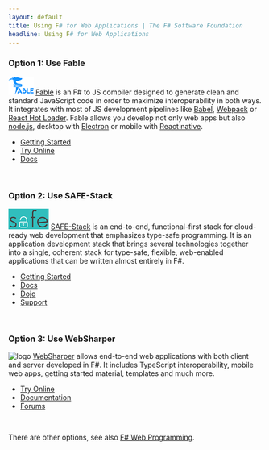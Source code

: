 ```yaml
---
layout: default
title: Using F# for Web Applications | The F# Software Foundation
headline: Using F# for Web Applications
---
```


### Option 1: Use Fable

![logo](/images/thumbs/fable.png)&nbsp;[Fable](https://fable.io) is an F# to JS compiler designed to generate clean
and standard JavaScript code in order to maximize interoperability in both ways. It integrates with most
of JS development pipelines like [Babel](http://babeljs.io), [Webpack](https://webpack.github.io)
or [React Hot Loader](http://gaearon.github.io/react-hot-loader/). Fable allows you develop
not only web apps but also [node.js](https://nodejs.org/en/), desktop with [Electron](http://electron.atom.io)
or mobile with [React native](https://facebook.github.io/react-native/).

* [Getting Started](https://fable.io/docs/2-steps/setup.html)
* [Try Online](http://fable.io/repl)
* [Docs](http://fable.io/docs/)

<br />

### Option 2: Use SAFE-Stack

![logo](/images/thumbs/safestack.png)&nbsp;[SAFE-Stack](https://safe-stack.github.io/) is an end-to-end, functional-first stack for cloud-ready web development that
emphasizes type-safe programming. It is an application development stack that brings several technologies together into a single,
coherent stack for type-safe, flexible, web-enabled applications that can be written almost entirely in F#.

* [Getting Started](https://safe-stack.github.io/docs/quickstart/)
* [Docs](https://safe-stack.github.io/docs/intro/)
* [Dojo](https://github.com/CompositionalIT/SAFE-Dojo/)
* [Support](https://safe-stack.github.io/docs/support/)

<br />

### Option 3: Use WebSharper

![logo](/images/thumbs/WebSharper.png)&nbsp;[WebSharper](http://websharper.com/)  allows end-to-end web applications with both client and server developed in F#. 
It includes TypeScript interoperability, mobile web apps, getting started material, templates and much more.

* [Try Online](http://websharper.com/samples)
* [Documentation](http://developers.websharper.com)
* [Forums](http://forums.websharper.com)

<br />

There are other options, see also [F# Web Programming](/guides/web/).

